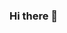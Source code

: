 ### Hi there 👋

<!--
**hasinur1997/hasinur1997** is a ✨ _special_ ✨ repository because its `README.md` (this file) appears on your GitHub profile.

I am [https://linkedin.com/in/hasinur1997]Hasinur Rahman, A software engineer. I love and work with PHP, WordPress, Laravel, Vue, React, Node, and bash.

- 🔭 I’m currently working on [https://arraytics.com]Arraytics
- 🌱 I’m currently learning Laravel and Vue
- 👯 I’m looking to collaborate on Laravel Project
- 🤔 I’m looking for help with ...
- 💬 Ask me about ...
- 📫 How to reach me: hasinurrahman3@gmail.com
- 😄 Pronouns: ...
- ⚡ Fun fact: ...
-->
